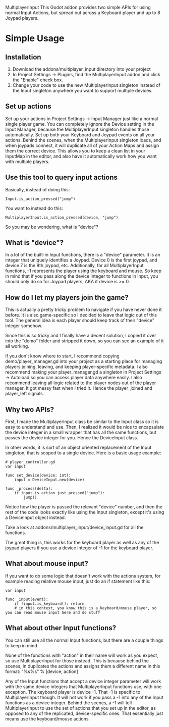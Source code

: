  MultiplayerInput
This Godot addon provides two simple APIs for using normal Input Actions, but spread out across a Keyboard player and up to 8 Joypad players.


# Simple Usage

## Installation
1. Download the addons/multiplayer_input directory into your project
1. In Project Settings -> Plugins, find the MultiplayerInput addon and click the "Enable" check box.
1. Change your code to use the new MultiplayerInput singleton instead of the Input singleton anywhere you want to support multiple devices.

## Set up actions
Set up your actions in Project Settings -> Input Manager just like a normal single player game.
You can completely ignore the Device setting in the Input Manager, because the MultiplayerInput singleton handles those automatically.
Set up both your Keyboard and Joypad events on all your actions.
Behind the scenes, when the MultiplayerInput singleton loads, and when joypads connect, it will duplicate all of your Action Maps and assign them the correct device.
This allows you to keep a clean list in your InputMap in the editor, and also have it automatically work how you want with multiple players.

## Use this tool to query input actions
Basically, instead of doing this:

```
Input.is_action_pressed("jump")
```

You want to instead do this:

```
MultiplayerInput.is_action_pressed(device, "jump")
```

So you may be wondering, what is "device"?

## What is "device"?
In a lot of the built-in Input functions, there is a "device" parameter.
It is an integer that uniquely identifies a Joypad.
Device 0 is the first joypad, and device 7 is the 8th joypad, etc.
Additionally, for all MultiplayerInput functions, -1 represents the player using the keyboard and mouse.
So keep in mind that if you pass along the device integer to functions in Input, you should only do so for Joypad players, AKA if device is >= 0.

## How do I let my players join the game?
This is actually a pretty tricky problem to navigate if you have never done it before.
It is also game-specific so I decided to leave that logic out of this tool.
The general idea is each player should keep track of their "device" integer somehow.

Since this is so tricky and I finally have a decent solution, I copied it over into the "demo" folder and stripped it down, so you can see an example of it all working.

If you don't know where to start, I recommend copying demo/player_manager.gd into your project as a starting place for managing players joining, leaving, and keeping player-specific metadata.
I also recommend making your player_manager.gd a singleton in Project Settings -> Autoload so you can access player data anywhere easily.
I also recommend leaving all logic related to the player nodes out of the player manager. It got messy fast when I tried it. Hence the player_joined and player_left signals.

## Why two APIs?
First, I made the MultiplayerInput class be similar to the Input class so it is easy to understand and use.
Then, I realized it would be nice to encapsulate the device integer in a small wrapper that has all the same functions, but passes the device integer for you.
Hence the DeviceInput class.

In other words, it is sort of an object oriented replacement of the Input singleton, that is scoped to a single device.
Here is a basic usage example:

```
# player_controller.gd
var input

func set_device(device: int):
    input = DeviceInput.new(device)

func _process(delta):
    if input.is_action_just_pressed("jump"):
        jump()
```

Notice how the player is passed the relevant "device" number, and then the rest of the code looks exactly like using the Input singleton, except it's using a DeviceInput object instead.

Take a look at addons/multiplayer_input/device_input.gd for all the functions.

The great thing is, this works for the keyboard player as well as any of the joypad players if you use a device integer of -1 for the keyboard player.

## What about mouse input?
If you want to do some logic that doesn't work with the actions system, for example reading relative mouse input, just do an if statement like this:

```
var input

func _input(event):
    if !input.is_keyboard(): return
    # in this context, you know this is a keyboard/mouse player, so you can read mouse input here and do stuff
```

## What about other Input functions?
You can still use all the normal Input functions, but there are a couple things to keep in mind.

None of the functions with "action" in their name will work as you expect, so use MultiplayerInput for those instead.
This is because behind the scenes, in duplicates the actions and assigns them a different name in this format: "%s%s" % [device, action]

Any of the Input functions that accept a device integer parameter will work with the same device integers that MultiplayerInput functions use, with one exception.
The keyboard player is device -1.
That -1 is specific to MultiplayerInput though.
It will not work if you pass a -1 into any of the Input functions as a device integer.
Behind the scenes, a -1 will tell MultiplayerInput to use the set of actions that you set up in the editor, as opposed to any of the replicated, device-specific ones.
That essentially just means use the keyboard/mouse actions.
